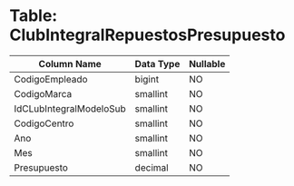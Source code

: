 # Table: ClubIntegralRepuestosPresupuesto

| Column Name | Data Type | Nullable |
|-------------|-----------|----------|
| CodigoEmpleado | bigint | NO |
| CodigoMarca | smallint | NO |
| IdCLubIntegralModeloSub | smallint | NO |
| CodigoCentro | smallint | NO |
| Ano | smallint | NO |
| Mes | smallint | NO |
| Presupuesto | decimal | NO |
